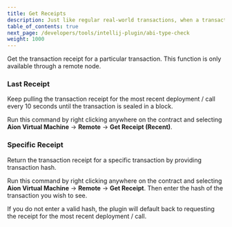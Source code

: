 ```yaml
---
title: Get Receipts
description: Just like regular real-world transactions, when a transaction is processed on a blockchain network a receipt is generated. This receipt lists pieces of information that can be helpful in debugging contracts, as well as vital information such as a contract's block hash and contract address. The Aion4j plugin automatically receives the receipt of each transaction, so you shouldn't need to use this feature unless you are looking for the receipt of a specific historical transaction.
table_of_contents: true
next_page: /developers/tools/intellij-plugin/abi-type-check
weight: 1000
---
```


Get the transaction receipt for a particular transaction. This function is only available through a remote node.

### Last Receipt

Keep pulling the transaction receipt for the most recent deployment / call every 10 seconds until the transaction is sealed in a block.

Run this command by right clicking anywhere on the contract and selecting **Aion Virtual Machine** → **Remote** → **Get Receipt (Recent)**.

### Specific Receipt

Return the transaction receipt for a specific transaction by providing transaction hash.

Run this command by right clicking anywhere on the contract and selecting **Aion Virtual Machine** → **Remote** → **Get Receipt**. Then enter the hash of the transaction you wish to see.

If you do not enter a valid hash, the plugin will default back to requesting the receipt for the most recent deployment / call.
